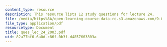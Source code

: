 ```yaml
---
content_type: resource
description: This resource lists 12 study questions for lecture 24.
file: /media/https%3A/open-learning-course-data-rc.s3.amazonaws.com/9-01-neuroscience-and-behavior-fall-2003/82a77bf66a0dc86f0b3fd4857663303a_ques_lec_24_2003.pdf
file_type: application/pdf
resourcetype: Document
title: ques_lec_24_2003.pdf
uid: 82a77bf6-6a0d-c86f-0b3f-d4857663303a
---
```

